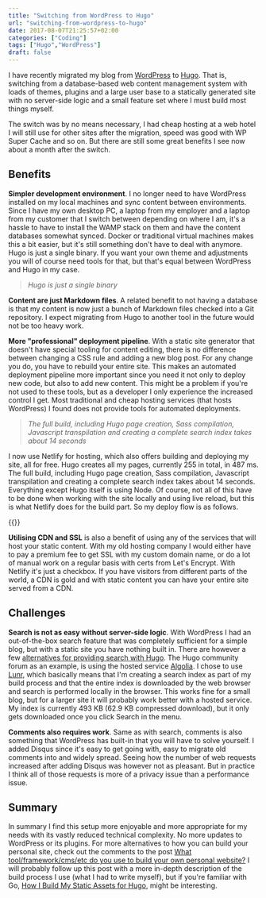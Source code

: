 ```yaml
---
title: "Switching from WordPress to Hugo"
url: "switching-from-wordpress-to-hugo"
date: 2017-08-07T21:25:57+02:00
categories: ["Coding"]
tags: ["Hugo","WordPress"]
draft: false
---
```


I have recently migrated my blog from [WordPress][1] to [Hugo][2]. That is, switching from a database-based web content management system with loads of themes, plugins and a large user base to a statically generated site with no server-side logic and a small feature set where I must build most things myself. 

The switch was by no means necessary, I had cheap hosting at a web hotel I will still use for other sites after the migration, speed was good with WP Super Cache and so on. But there are still some great benefits I see now about a month after the switch.

## Benefits

**Simpler development environment**. I no longer need to have WordPress installed on my local machines and sync content between environments. Since I have my own desktop PC, a laptop from my employer and a laptop from my customer that I switch between depending on where I am, it's a hassle to have to install the WAMP stack on them and have the content databases somewhat synced. Docker or traditional virtual machines makes this a bit easier, but it's still something don't have to deal with anymore. Hugo is just a single binary. If you want your own theme and adjustments you will of course need tools for that, but that's equal between WordPress and Hugo in my case.

> _Hugo is just a single binary_

**Content are just Markdown files**. A related benefit to not having a database is that my content is now just a bunch of Markdown files checked into a Git repository. I expect migrating from Hugo to another tool in the future would not be too heavy work.


**More "professional" deployment pipeline**. With a static site generator that doesn't have special tooling for content editing, there is no difference between changing a CSS rule and adding a new blog post. For any change you do, you have to rebuild your entire site. This makes an automated deployment pipeline more important since you need it not only to deploy new code, but also to add new content. This might be a problem if you're not used to these tools, but as a developer I only experience the increased control I get. Most traditional and cheap hosting services (that hosts WordPress) I found does not provide tools for automated deployments. 

> _The full build, including Hugo page creation, Sass compilation, Javascript transpilation and creating a complete search index takes about 14 seconds_

I now use Netlify for hosting, which also offers building and deploying my site, all for free. Hugo creates all my pages, currently 255 in total, in 487 ms. The full build, including Hugo page creation, Sass compilation, Javascript transpilation and creating a complete search index takes about 14 seconds. Everything except Hugo itself is using Node. Of course, not all of this have to be done when working with the site locally and using live reload, but this is what Netlify does for the build part. So my deploy flow is as follows.

{{<post-image image="hugo-deploy-pipeline.png" lightbox="true" alt="Deploy pipeline with VS Code, GitHub and Netlify" />}}

**Utilising CDN and SSL** is also a benefit of using any of the services that will host your static content. With my old hosting company I would either have to pay a premium fee to get SSL with my custom domain name, or do a lot of manual work on a regular basis with certs from Let's Encrypt. With Netlify it's just a checkbox. If you have visitors from different parts of the world, a CDN is gold and with static content you can have your entire site served from a CDN.

## Challenges

**Search is not as easy without server-side logic**. With WordPress I had an out-of-the-box search feature that was completely sufficient for a simple blog, but with a static site you have nothing built in. There are however a few [alternatives for providing search with Hugo][5]. The Hugo community forum as an example, is using the hosted service [Algolia][6]. I chose to use [Lunr][7], which basically means that I'm creating a search index as part of my build process and that the entire index is downloaded by the web browser and search is performed locally in the browser. This works fine for a small blog, but for a larger site it will probably work better with a hosted service. My index is currently 493 KB (62.9 KB compressed download), but it only gets downloaded once you click Search in the menu. 

**Comments also requires work**. Same as with search, comments is also something that WordPress has built-in that you will have to solve yourself. I added Disqus since it's easy to get going with, easy to migrate old comments into and widely spread. Seeing how the number of web requests increased after adding Disqus was however not as pleasant. But in practice I think all of those requests is more of a privacy issue than a performance issue.

## Summary
	
In summary I find this setup more enjoyable and more appropriate for my needs with its vastly reduced technical complexity. No more updates to WordPress or its plugins. For more alternatives to how you can build your personal site, check out the comments to the post [What tool/framework/cms/etc do you use to build your own personal website?][3] I will probably follow up this post with a more in-depth description of the build process I use (what I had to write myself), but if you're familiar with Go, [How I Build My Static Assets for Hugo][8], might be interesting.

[1]: https://wordpress.org/
[2]: https://gohugo.io/
[3]: https://dev.to/nayeonkim/what-toolframeworkcmsetc-do-you-use-to-build-your-own-personal-website
[4]: https://blog.carlmjohnson.net/post/2017/hugo-asset-pipeline/
[5]: https://gohugo.io/tools/search/
[6]: https://www.algolia.com/
[7]: https://lunrjs.com/
[8]: https://blog.carlmjohnson.net/post/2017/hugo-asset-pipeline/